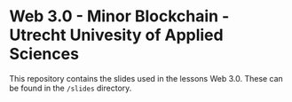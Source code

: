 # Web 3.0 - Minor Blockchain - Utrecht Univesity of Applied Sciences
This repository contains the slides used in the lessons Web 3.0. These can be found in the `/slides` directory.
